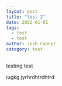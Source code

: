 ```yaml
---
layout: post
title: "test 2"
date: 2022-01-01
tags: 
  - test
  - test
author: Josh Connor
category: test
---
```


testing test





iugkg jyrhrdhtrdhtrd
